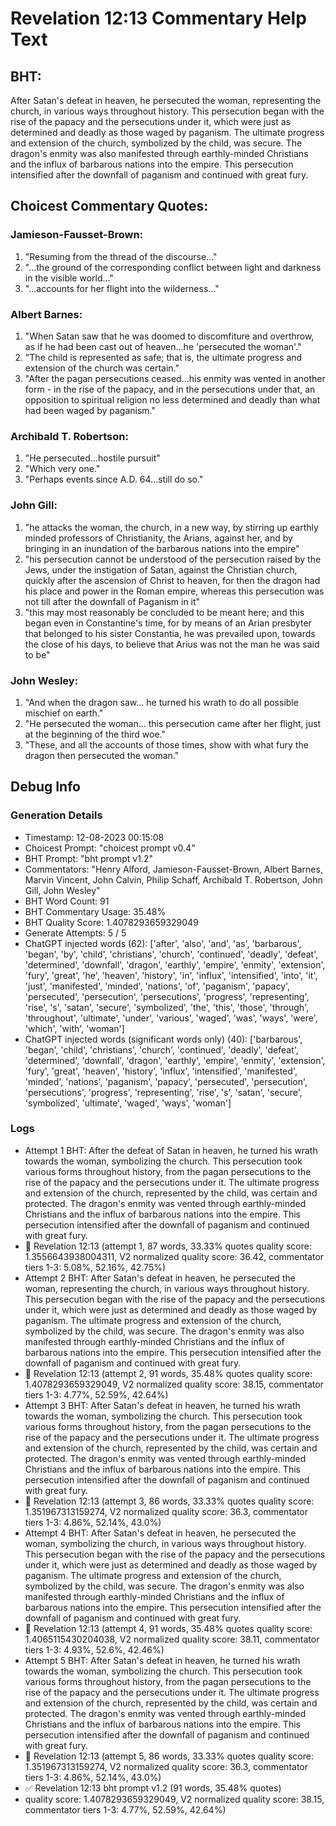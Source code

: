 # Revelation 12:13 Commentary Help Text

## BHT:
After Satan's defeat in heaven, he persecuted the woman, representing the church, in various ways throughout history. This persecution began with the rise of the papacy and the persecutions under it, which were just as determined and deadly as those waged by paganism. The ultimate progress and extension of the church, symbolized by the child, was secure. The dragon's enmity was also manifested through earthly-minded Christians and the influx of barbarous nations into the empire. This persecution intensified after the downfall of paganism and continued with great fury.

## Choicest Commentary Quotes:
### Jamieson-Fausset-Brown:
1. "Resuming from the thread of the discourse..."
2. "...the ground of the corresponding conflict between light and darkness in the visible world..."
3. "...accounts for her flight into the wilderness..."

### Albert Barnes:
1. "When Satan saw that he was doomed to discomfiture and overthrow, as if he had been cast out of heaven...he 'persecuted the woman'." 
2. "The child is represented as safe; that is, the ultimate progress and extension of the church was certain."
3. "After the pagan persecutions ceased...his enmity was vented in another form - in the rise of the papacy, and in the persecutions under that, an opposition to spiritual religion no less determined and deadly than what had been waged by paganism."

### Archibald T. Robertson:
1. "He persecuted...hostile pursuit" 
2. "Which very one."
3. "Perhaps events since A.D. 64...still do so."

### John Gill:
1. "he attacks the woman, the church, in a new way, by stirring up earthly minded professors of Christianity, the Arians, against her, and by bringing in an inundation of the barbarous nations into the empire" 
2. "his persecution cannot be understood of the persecution raised by the Jews, under the instigation of Satan, against the Christian church, quickly after the ascension of Christ to heaven, for then the dragon had his place and power in the Roman empire, whereas this persecution was not till after the downfall of Paganism in it"
3. "this may most reasonably be concluded to be meant here; and this began even in Constantine's time, for by means of an Arian presbyter that belonged to his sister Constantia, he was prevailed upon, towards the close of his days, to believe that Arius was not the man he was said to be"

### John Wesley:
1. "And when the dragon saw... he turned his wrath to do all possible mischief on earth." 
2. "He persecuted the woman... this persecution came after her flight, just at the beginning of the third woe." 
3. "These, and all the accounts of those times, show with what fury the dragon then persecuted the woman."


## Debug Info
### Generation Details
- Timestamp: 12-08-2023 00:15:08
- Choicest Prompt: "choicest prompt v0.4"
- BHT Prompt: "bht prompt v1.2"
- Commentators: "Henry Alford, Jamieson-Fausset-Brown, Albert Barnes, Marvin Vincent, John Calvin, Philip Schaff, Archibald T. Robertson, John Gill, John Wesley"
- BHT Word Count: 91
- BHT Commentary Usage: 35.48%
- BHT Quality Score: 1.4078293659329049
- Generate Attempts: 5 / 5
- ChatGPT injected words (62):
	['after', 'also', 'and', 'as', 'barbarous', 'began', 'by', 'child', 'christians', 'church', 'continued', 'deadly', 'defeat', 'determined', 'downfall', 'dragon', 'earthly', 'empire', 'enmity', 'extension', 'fury', 'great', 'he', 'heaven', 'history', 'in', 'influx', 'intensified', 'into', 'it', 'just', 'manifested', 'minded', 'nations', 'of', 'paganism', 'papacy', 'persecuted', 'persecution', 'persecutions', 'progress', 'representing', 'rise', 's', 'satan', 'secure', 'symbolized', 'the', 'this', 'those', 'through', 'throughout', 'ultimate', 'under', 'various', 'waged', 'was', 'ways', 'were', 'which', 'with', 'woman']
- ChatGPT injected words (significant words only) (40):
	['barbarous', 'began', 'child', 'christians', 'church', 'continued', 'deadly', 'defeat', 'determined', 'downfall', 'dragon', 'earthly', 'empire', 'enmity', 'extension', 'fury', 'great', 'heaven', 'history', 'influx', 'intensified', 'manifested', 'minded', 'nations', 'paganism', 'papacy', 'persecuted', 'persecution', 'persecutions', 'progress', 'representing', 'rise', 's', 'satan', 'secure', 'symbolized', 'ultimate', 'waged', 'ways', 'woman']

### Logs
- Attempt 1 BHT: After the defeat of Satan in heaven, he turned his wrath towards the woman, symbolizing the church. This persecution took various forms throughout history, from the pagan persecutions to the rise of the papacy and the persecutions under it. The ultimate progress and extension of the church, represented by the child, was certain and protected. The dragon's enmity was vented through earthly-minded Christians and the influx of barbarous nations into the empire. This persecution intensified after the downfall of paganism and continued with great fury.
- 🔄 Revelation 12:13 (attempt 1, 87 words, 33.33% quotes quality score: 1.3556643938004311, V2 normalized quality score: 36.42, commentator tiers 1-3: 5.08%, 52.16%, 42.75%)
- Attempt 2 BHT: After Satan's defeat in heaven, he persecuted the woman, representing the church, in various ways throughout history. This persecution began with the rise of the papacy and the persecutions under it, which were just as determined and deadly as those waged by paganism. The ultimate progress and extension of the church, symbolized by the child, was secure. The dragon's enmity was also manifested through earthly-minded Christians and the influx of barbarous nations into the empire. This persecution intensified after the downfall of paganism and continued with great fury.
- 🔄 Revelation 12:13 (attempt 2, 91 words, 35.48% quotes quality score: 1.4078293659329049, V2 normalized quality score: 38.15, commentator tiers 1-3: 4.77%, 52.59%, 42.64%)
- Attempt 3 BHT: After Satan's defeat in heaven, he turned his wrath towards the woman, symbolizing the church. This persecution took various forms throughout history, from the pagan persecutions to the rise of the papacy and the persecutions under it. The ultimate progress and extension of the church, represented by the child, was certain and protected. The dragon's enmity was vented through earthly-minded Christians and the influx of barbarous nations into the empire. This persecution intensified after the downfall of paganism and continued with great fury.
- 🔄 Revelation 12:13 (attempt 3, 86 words, 33.33% quotes quality score: 1.351967313159274, V2 normalized quality score: 36.3, commentator tiers 1-3: 4.86%, 52.14%, 43.0%)
- Attempt 4 BHT: After Satan's defeat in heaven, he persecuted the woman, symbolizing the church, in various ways throughout history. This persecution began with the rise of the papacy and the persecutions under it, which were just as determined and deadly as those waged by paganism. The ultimate progress and extension of the church, symbolized by the child, was secure. The dragon's enmity was also manifested through earthly-minded Christians and the influx of barbarous nations into the empire. This persecution intensified after the downfall of paganism and continued with great fury.
- 🔄 Revelation 12:13 (attempt 4, 91 words, 35.48% quotes quality score: 1.4065115430204038, V2 normalized quality score: 38.11, commentator tiers 1-3: 4.93%, 52.6%, 42.46%)
- Attempt 5 BHT: After Satan's defeat in heaven, he turned his wrath towards the woman, symbolizing the church. This persecution took various forms throughout history, from the pagan persecutions to the rise of the papacy and the persecutions under it. The ultimate progress and extension of the church, represented by the child, was certain and protected. The dragon's enmity was vented through earthly-minded Christians and the influx of barbarous nations into the empire. This persecution intensified after the downfall of paganism and continued with great fury.
- 🔄 Revelation 12:13 (attempt 5, 86 words, 33.33% quotes quality score: 1.351967313159274, V2 normalized quality score: 36.3, commentator tiers 1-3: 4.86%, 52.14%, 43.0%)
- ✅ Revelation 12:13 bht prompt v1.2 (91 words, 35.48% quotes)
- quality score: 1.4078293659329049, V2 normalized quality score: 38.15, commentator tiers 1-3: 4.77%, 52.59%, 42.64%)